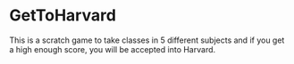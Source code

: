 # GetToHarvard

This is a scratch game to take classes in 5 different subjects and if you get a high enough score, you will be accepted into Harvard.
